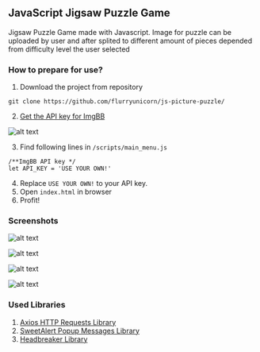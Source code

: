 ## JavaScript Jigsaw Puzzle Game
Jigsaw Puzzle Game made with Javascript. Image for puzzle can be uploaded by user and after splited to different amount of pieces depended from difficulty level the user selected

### How to prepare for use? 

1) Download the project from repository 

  ```git clone https://github.com/flurryunicorn/js-picture-puzzle/```

2) [Get the API key for ImgBB](https://imgbb.com/api)

![alt text](https://github.com/flurryunicorn/js-picture-puzzle/blob/main/readme_images/image_5.png)

3) Find following lines in ```/scripts/main_menu.js```

  ```
  /**ImgBB API key */
  let API_KEY = 'USE YOUR OWN!'
  ```
4) Replace ```USE YOUR OWN!``` to your API key.
5) Open ```index.html``` in browser
6) Profit!

### Screenshots

![alt text](https://github.com/flurryunicorn/js-picture-puzzle/blob/main/readme_images/image_1.png)

![alt text](https://github.com/flurryunicorn/js-picture-puzzle/blob/main/readme_images/image_2.png)

![alt text](https://github.com/flurryunicorn/js-picture-puzzle/blob/main/readme_images/image_3.png)

![alt text](https://github.com/flurryunicorn/js-picture-puzzle/blob/main/readme_images/image_4.png)


### Used Libraries

1) [Axios HTTP Requests Library](https://github.com/axios/axios)
2) [SweetAlert Popup Messages Library](https://sweetalert.js.org/)
3) [Headbreaker Library](https://github.com/flbulgarelli/headbreaker)
